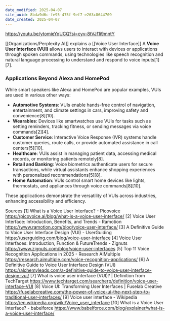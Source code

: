 ```yaml
---
date_modified: 2025-04-07
site_uuid: 8bda9d6c-fe95-475f-9ef7-e263c8644709
date_created: 2025-04-07
---
```


https://youtu.be/ytomieYqUCQ?si=cyv-8tVJf1i9mntY

[[Organizations/Perplexity AI]] explains a [[Voice User Interface]]
A **Voice User Interface (VUI)** allows users to interact with devices or applications through spoken commands, using technologies like speech recognition and natural language processing to understand and respond to voice inputs[1][7].

### Applications Beyond Alexa and HomePod
While smart speakers like Alexa and HomePod are popular examples, VUIs are used in various other ways:

- **Automotive Systems**: VUIs enable hands-free control of navigation, entertainment, and climate settings in cars, improving safety and convenience[8][10].
- **Wearables**: Devices like smartwatches use VUIs for tasks such as setting reminders, tracking fitness, or sending messages via voice commands[2][4].
- **Customer Service**: Interactive Voice Response (IVR) systems handle customer queries, route calls, or provide automated assistance in call centers[5][10].
- **Healthcare**: VUIs assist in managing patient data, accessing medical records, or monitoring patients remotely[8].
- **Retail and Banking**: Voice biometrics authenticate users for secure transactions, while virtual assistants enhance shopping experiences with personalized recommendations[5][8].
- **Home Automation**: VUIs control smart home devices like lights, thermostats, and appliances through voice commands[8][10].

These applications demonstrate the versatility of VUIs across industries, enhancing accessibility and efficiency.

Sources
[1] What is a Voice User Interface? - Picovoice https://picovoice.ai/blog/what-is-a-voice-user-interface/
[2] Voice User Interface: Introduction, Benefits, and Trends - Ramotion https://www.ramotion.com/blog/voice-user-interface/
[3] A Definitive Guide to Voice User Interface Design (VUI) - UserGuiding https://userguiding.com/blog/voice-user-interface
[4] Voice User Interfaces: Introduction, Function & FutureTrends - Zignuts https://www.zignuts.com/blog/voice-user-interfaces
[5] Top 11 Voice Recognition Applications in 2025 - Research AIMultiple https://research.aimultiple.com/voice-recognition-applications/
[6] A Definitive Guide to Voice User Interface Design (VUI) https://alchemyleads.com/a-definitive-guide-to-voice-user-interface-design-vui/
[7] What is voice user interface (VUI)? | Definition from TechTarget https://www.techtarget.com/searcherp/definition/voice-user-interface-VUI
[8] Voice UI: Transforming User Interfaces | Fuselab Creative https://fuselabcreative.com/the-power-of-voice-ui-the-next-step-to-traditional-user-interfaces/
[9] Voice user interface - Wikipedia https://en.wikipedia.org/wiki/Voice_user_interface
[10] What is a Voice User Interface? - babelforce https://www.babelforce.com/blog/explainer/what-is-a-voice-user-interface/